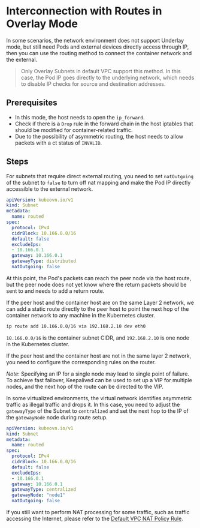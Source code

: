 # Interconnection with Routes in Overlay Mode

In some scenarios, the network environment does not support Underlay mode,
but still need Pods and external devices directly access through IP,
then you can use the routing method to connect the container network and the external.

> Only Overlay Subnets in default VPC support this method. In this case, the Pod IP goes directly to the underlying network,
> which needs to disable IP checks for source and destination addresses.

## Prerequisites

- In this mode, the host needs to open the `ip_forward`.
- Check if there is a `Drop` rule in the forward chain in the host iptables that should be modified for container-related traffic.
- Due to the possibility of asymmetric routing, the host needs to allow packets with a ct status of `INVALID`.

## Steps

For subnets that require direct external routing, you need to set `natOutgoing` of the subnet to `false`
to turn off nat mapping and make the Pod IP directly accessible to the external network.

```yaml
apiVersion: kubeovn.io/v1
kind: Subnet
metadata:
  name: routed
spec:
  protocol: IPv4
  cidrBlock: 10.166.0.0/16
  default: false
  excludeIps:
  - 10.166.0.1
  gateway: 10.166.0.1
  gatewayType: distributed
  natOutgoing: false
```

At this point, the Pod's packets can reach the peer node via the host route,
but the peer node does not yet know where the return packets should be sent to and needs to add a return route.

If the peer host and the container host are on the same Layer 2 network,
we can add a static route directly to the peer host to point the next hop of the container network to any machine in the Kubernetes cluster.

```bash
ip route add 10.166.0.0/16 via 192.168.2.10 dev eth0
```

`10.166.0.0/16` is the container subnet CIDR, and `192.168.2.10` is one node in the Kubernetes cluster.

If the peer host and the container host are not in the same layer 2 network, you need to configure the corresponding rules on the router.

*Note*: Specifying an IP for a single node may lead to single point of failure. To achieve fast failover, Keepalived can be used to set up a VIP for multiple nodes, and the next hop of the route can be directed to the VIP.

In some virtualized environments, the virtual network identifies asymmetric traffic as illegal traffic and drops it.
In this case, you need to adjust the `gatewayType` of the Subnet to `centralized` and set the next hop to the IP of the `gatewayNode` node during route setup.

```yaml
apiVersion: kubeovn.io/v1
kind: Subnet
metadata:
  name: routed
spec:
  protocol: IPv4
  cidrBlock: 10.166.0.0/16
  default: false
  excludeIps:
  - 10.166.0.1
  gateway: 10.166.0.1
  gatewayType: centralized
  gatewayNode: "node1"
  natOutgoing: false
```

If you still want to perform NAT processing for some traffic, such as traffic accessing the Internet, please refer to the [Default VPC NAT Policy Rule](../advance/nat-policy-rule.md).
